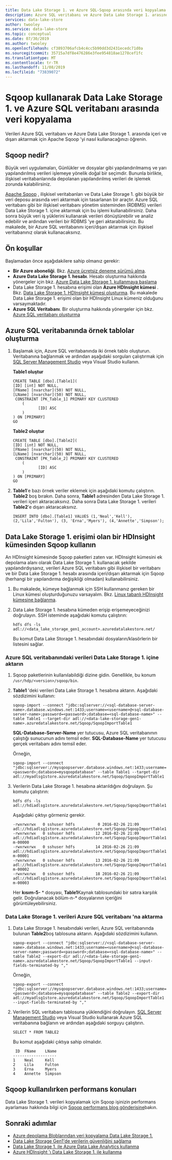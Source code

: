 ```yaml
---
title: Data Lake Storage 1. ve Azure SQL-Sqoop arasında veri kopyalama | Microsoft Docs
description: Azure SQL veritabanı ve Azure Data Lake Storage 1. arasında veri kopyalamak için Sqoop kullanma
services: data-lake-store
author: twooley
ms.service: data-lake-store
ms.topic: conceptual
ms.date: 07/30/2019
ms.author: twooley
ms.openlocfilehash: cf3893706afcb4c4cc5b90dd3d2431ecedc71d0a
ms.sourcegitcommit: 35715a7df8e476286e3fee954818ae1278cef1fc
ms.translationtype: MT
ms.contentlocale: tr-TR
ms.lasthandoff: 11/08/2019
ms.locfileid: "73839072"
---
```

# <a name="copy-data-between-data-lake-storage-gen1-and-azure-sql-database-using-sqoop"></a>Sqoop kullanarak Data Lake Storage 1. ve Azure SQL veritabanı arasında veri kopyalama

Verileri Azure SQL veritabanı ve Azure Data Lake Storage 1. arasında içeri ve dışarı aktarmak için Apache Sqoop 'yi nasıl kullanacağınızı öğrenin.

## <a name="what-is-sqoop"></a>Sqoop nedir?

Büyük veri uygulamaları, Günlükler ve dosyalar gibi yapılandırılmamış ve yarı yapılandırılmış verileri işlemeye yönelik doğal bir seçimdir. Bununla birlikte, ilişkisel veritabanlarında depolanan yapılandırılmış verileri de işlemek zorunda kalabilirsiniz.

[Apache Sqoop](https://sqoop.apache.org/docs/1.4.4/SqoopUserGuide.html) , ilişkisel veritabanları ve Data Lake Storage 1. gibi büyük bir veri deposu arasında veri aktarmak için tasarlanan bir araçtır. Azure SQL veritabanı gibi bir ilişkisel veritabanı yönetim sisteminden (RDBMS) verileri Data Lake Storage 1. içine aktarmak için bu işlemi kullanabilirsiniz. Daha sonra büyük veri iş yüklerini kullanarak verileri dönüştürebilir ve analiz edebilir ve ardından verileri bir RDBMS 'ye geri aktarabilirsiniz. Bu makalede, bir Azure SQL veritabanını içeri/dışarı aktarmak için ilişkisel veritabanınız olarak kullanacaksınız.

## <a name="prerequisites"></a>Ön koşullar

Başlamadan önce aşağıdakilere sahip olmanız gerekir:

* **Bir Azure aboneliği**. Bkz. [Azure ücretsiz deneme sürümü alma](https://azure.microsoft.com/pricing/free-trial/).
* **Azure Data Lake Storage 1. hesabı**. Hesabı oluşturma hakkında yönergeler için bkz. [Azure Data Lake Storage 1. kullanmaya başlama](data-lake-store-get-started-portal.md)
* Data Lake Storage 1. hesabına erişimi olan **Azure HDInsight kümesi** . Bkz. [Data Lake Storage 1. HDInsight kümesi oluşturma](data-lake-store-hdinsight-hadoop-use-portal.md). Bu makalede Data Lake Storage 1. erişimi olan bir HDInsight Linux kümeniz olduğunu varsaymaktadır.
* **Azure SQL Veritabanı**. Bir oluşturma hakkında yönergeler için bkz. [Azure SQL veritabanı oluşturma](../sql-database/sql-database-get-started.md)

## <a name="create-sample-tables-in-the-azure-sql-database"></a>Azure SQL veritabanında örnek tablolar oluşturma

1. Başlamak için, Azure SQL veritabanında iki örnek tablo oluşturun. Veritabanına bağlanmak ve ardından aşağıdaki sorguları çalıştırmak için [SQL Server Management Studio](../sql-database/sql-database-connect-query-ssms.md) veya Visual Studio kullanın.

    **Table1 oluştur**

       CREATE TABLE [dbo].[Table1](
       [ID] [int] NOT NULL,
       [FName] [nvarchar](50) NOT NULL,
       [LName] [nvarchar](50) NOT NULL,
        CONSTRAINT [PK_Table_1] PRIMARY KEY CLUSTERED
           (
                  [ID] ASC
           )
       ) ON [PRIMARY]
       GO

    **Table2 oluştur**

       CREATE TABLE [dbo].[Table2](
       [ID] [int] NOT NULL,
       [FName] [nvarchar](50) NOT NULL,
       [LName] [nvarchar](50) NOT NULL,
        CONSTRAINT [PK_Table_2] PRIMARY KEY CLUSTERED
           (
                  [ID] ASC
           )
       ) ON [PRIMARY]
       GO

1. **Table1**'e bazı örnek veriler eklemek için aşağıdaki komutu çalıştırın. **Table2** boş bırakın. Daha sonra, **Table1** adresinden Data Lake Storage 1. verileri içeri aktaracaksınız. Daha sonra Data Lake Storage 1. verileri **Table2**'e dışarı aktaracaksınız.

       INSERT INTO [dbo].[Table1] VALUES (1,'Neal','Kell'), (2,'Lila','Fulton'), (3, 'Erna','Myers'), (4,'Annette','Simpson');

## <a name="use-sqoop-from-an-hdinsight-cluster-with-access-to-data-lake-storage-gen1"></a>Data Lake Storage 1. erişimi olan bir HDInsight kümesinden Sqoop kullanın

An HDInsight kümesinde Sqoop paketleri zaten var. HDInsight kümesini ek depolama alanı olarak Data Lake Storage 1. kullanacak şekilde yapılandırdıysanız, verileri Azure SQL veritabanı gibi ilişkisel bir veritabanı ve bir Data Lake Storage 1. hesabı arasında içeri/dışarı aktarmak için Sqoop (herhangi bir yapılandırma değişikliği olmadan) kullanabilirsiniz.

1. Bu makalede, kümeye bağlanmak için SSH kullanmanız gereken bir Linux kümesi oluşturduğunuzu varsayalım. Bkz. [Linux tabanlı HDInsight kümesine bağlanma](../hdinsight/hdinsight-hadoop-linux-use-ssh-unix.md).

1. Data Lake Storage 1. hesabına kümeden erişip erişemeyeceğinizi doğrulayın. SSH isteminde aşağıdaki komutu çalıştırın:

       hdfs dfs -ls adl://<data_lake_storage_gen1_account>.azuredatalakestore.net/

   Bu komut Data Lake Storage 1. hesabındaki dosyaların/klasörlerin bir listesini sağlar.

### <a name="import-data-from-azure-sql-database-into-data-lake-storage-gen1"></a>Azure SQL veritabanındaki verileri Data Lake Storage 1. içine aktarın

1. Sqoop paketlerinin kullanılabildiği dizine gidin. Genellikle, bu konum `/usr/hdp/<version>/sqoop/bin`.

1. **Table1** 'deki verileri Data Lake Storage 1. hesabına aktarın. Aşağıdaki sözdizimini kullanın:

       sqoop-import --connect "jdbc:sqlserver://<sql-database-server-name>.database.windows.net:1433;username=<username>@<sql-database-server-name>;password=<password>;database=<sql-database-name>" --table Table1 --target-dir adl://<data-lake-storage-gen1-name>.azuredatalakestore.net/Sqoop/SqoopImportTable1

   **SQL-Database-Server-Name** yer tutucusu, Azure SQL veritabanının çalıştığı sunucunun adını temsil eder. **SQL-Database-Name** yer tutucusu gerçek veritabanı adını temsil eder.

   Örneğin,

       sqoop-import --connect "jdbc:sqlserver://mysqoopserver.database.windows.net:1433;username=twooley@mysqoopserver;password=<password>;database=mysqoopdatabase" --table Table1 --target-dir adl://myadlsg1store.azuredatalakestore.net/Sqoop/SqoopImportTable1

1. Verilerin Data Lake Storage 1. hesabına aktarıldığını doğrulayın. Şu komutu çalıştırın:

       hdfs dfs -ls adl://hdiadlsg1store.azuredatalakestore.net/Sqoop/SqoopImportTable1/

   Aşağıdaki çıktıyı görmeniz gerekir.

       -rwxrwxrwx   0 sshuser hdfs          0 2016-02-26 21:09 adl://hdiadlsg1store.azuredatalakestore.net/Sqoop/SqoopImportTable1/_SUCCESS
       -rwxrwxrwx   0 sshuser hdfs         12 2016-02-26 21:09 adl://hdiadlsg1store.azuredatalakestore.net/Sqoop/SqoopImportTable1/part-m-00000
       -rwxrwxrwx   0 sshuser hdfs         14 2016-02-26 21:09 adl://hdiadlsg1store.azuredatalakestore.net/Sqoop/SqoopImportTable1/part-m-00001
       -rwxrwxrwx   0 sshuser hdfs         13 2016-02-26 21:09 adl://hdiadlsg1store.azuredatalakestore.net/Sqoop/SqoopImportTable1/part-m-00002
       -rwxrwxrwx   0 sshuser hdfs         18 2016-02-26 21:09 adl://hdiadlsg1store.azuredatalakestore.net/Sqoop/SqoopImportTable1/part-m-00003

   Her **kısım-5-** * dosyası, **Table1**Kaynak tablosundaki bir satıra karşılık gelir. Doğrulanacak bölüm-n-* dosyalarının içeriğini görüntüleyebilirsiniz.

### <a name="export-data-from-data-lake-storage-gen1-into-azure-sql-database"></a>Data Lake Storage 1. verileri Azure SQL veritabanı 'na aktarma

1. Data Lake Storage 1. hesabındaki verileri, Azure SQL veritabanında bulunan **Table2**boş tablosuna aktarın. Aşağıdaki sözdizimini kullanın.

       sqoop-export --connect "jdbc:sqlserver://<sql-database-server-name>.database.windows.net:1433;username=<username>@<sql-database-server-name>;password=<password>;database=<sql-database-name>" --table Table2 --export-dir adl://<data-lake-storage-gen1-name>.azuredatalakestore.net/Sqoop/SqoopImportTable1 --input-fields-terminated-by ","

   Örneğin,

       sqoop-export --connect "jdbc:sqlserver://mysqoopserver.database.windows.net:1433;username=twooley@mysqoopserver;password=<password>;database=mysqoopdatabase" --table Table2 --export-dir adl://myadlsg1store.azuredatalakestore.net/Sqoop/SqoopImportTable1 --input-fields-terminated-by ","

1. Verilerin SQL veritabanı tablosuna yüklendiğini doğrulayın. [SQL Server Management Studio](../sql-database/sql-database-connect-query-ssms.md) veya Visual Studio kullanarak Azure SQL veritabanına bağlanın ve ardından aşağıdaki sorguyu çalıştırın.

       SELECT * FROM TABLE2

   Bu komut aşağıdaki çıktıya sahip olmalıdır.

        ID  FName    LName
       -------------------
       1    Neal     Kell
       2    Lila     Fulton
       3    Erna     Myers
       4    Annette  Simpson

## <a name="performance-considerations-while-using-sqoop"></a>Sqoop kullanılırken performans konuları

Data Lake Storage 1. verileri kopyalamak için Sqoop işinizin performans ayarlaması hakkında bilgi için [Sqoop performans blog gönderisine](https://blogs.msdn.microsoft.com/bigdatasupport/2015/02/17/sqoop-job-performance-tuning-in-hdinsight-hadoop/)bakın.

## <a name="next-steps"></a>Sonraki adımlar

* [Azure depolama Bloblarından veri kopyalama Data Lake Storage 1.](data-lake-store-copy-data-azure-storage-blob.md)
* [Data Lake Storage Gen1'de verilerin güvenliğini sağlama](data-lake-store-secure-data.md)
* [Data Lake Storage 1. ile Azure Data Lake Analytics kullanma](../data-lake-analytics/data-lake-analytics-get-started-portal.md)
* [Azure HDInsight 'ı Data Lake Storage 1. ile kullanma](data-lake-store-hdinsight-hadoop-use-portal.md)

